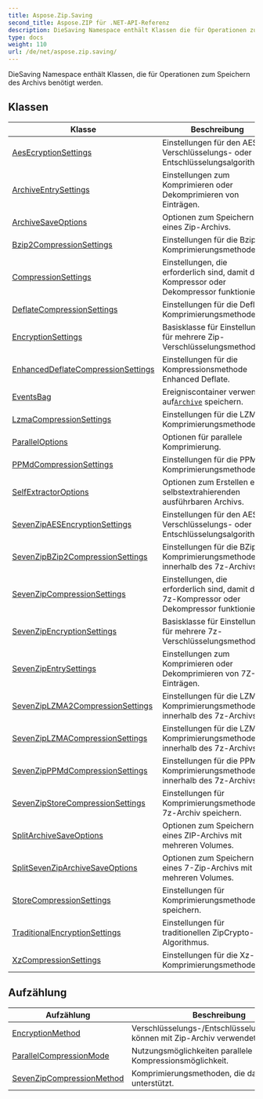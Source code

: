 ```yaml
---
title: Aspose.Zip.Saving
second_title: Aspose.ZIP für .NET-API-Referenz
description: DieSaving Namespace enthält Klassen die für Operationen zum Speichern des Archivs benötigt werden.
type: docs
weight: 110
url: /de/net/aspose.zip.saving/
---
```

DieSaving Namespace enthält Klassen, die für Operationen zum Speichern des Archivs benötigt werden.

## Klassen

| Klasse | Beschreibung |
| --- | --- |
| [AesEcryptionSettings](./aesecryptionsettings/) | Einstellungen für den AES-Verschlüsselungs- oder Entschlüsselungsalgorithmus. |
| [ArchiveEntrySettings](./archiveentrysettings/) | Einstellungen zum Komprimieren oder Dekomprimieren von Einträgen. |
| [ArchiveSaveOptions](./archivesaveoptions/) | Optionen zum Speichern eines Zip-Archivs. |
| [Bzip2CompressionSettings](./bzip2compressionsettings/) | Einstellungen für die Bzip2-Komprimierungsmethode. |
| [CompressionSettings](./compressionsettings/) | Einstellungen, die erforderlich sind, damit der Kompressor oder Dekompressor funktioniert. |
| [DeflateCompressionSettings](./deflatecompressionsettings/) | Einstellungen für die Deflate-Komprimierungsmethode. |
| [EncryptionSettings](./encryptionsettings/) | Basisklasse für Einstellungen für mehrere Zip-Verschlüsselungsmethoden. |
| [EnhancedDeflateCompressionSettings](./enhanceddeflatecompressionsettings/) | Einstellungen für die Kompressionsmethode Enhanced Deflate. |
| [EventsBag](./eventsbag/) | Ereigniscontainer verwendet auf[`Archive`](../aspose.zip/archive/) speichern. |
| [LzmaCompressionSettings](./lzmacompressionsettings/) | Einstellungen für die LZMA-Komprimierungsmethode. |
| [ParallelOptions](./paralleloptions/) | Optionen für parallele Komprimierung. |
| [PPMdCompressionSettings](./ppmdcompressionsettings/) | Einstellungen für die PPMd-Komprimierungsmethode. |
| [SelfExtractorOptions](./selfextractoroptions/) | Optionen zum Erstellen eines selbstextrahierenden ausführbaren Archivs. |
| [SevenZipAESEncryptionSettings](./sevenzipaesencryptionsettings/) | Einstellungen für den AES-Verschlüsselungs- oder Entschlüsselungsalgorithmus. |
| [SevenZipBZip2CompressionSettings](./sevenzipbzip2compressionsettings/) | Einstellungen für die BZip2-Komprimierungsmethode innerhalb des 7z-Archivs. |
| [SevenZipCompressionSettings](./sevenzipcompressionsettings/) | Einstellungen, die erforderlich sind, damit der 7z-Kompressor oder Dekompressor funktioniert. |
| [SevenZipEncryptionSettings](./sevenzipencryptionsettings/) | Basisklasse für Einstellungen für mehrere 7z-Verschlüsselungsmethoden. |
| [SevenZipEntrySettings](./sevenzipentrysettings/) | Einstellungen zum Komprimieren oder Dekomprimieren von 7Z-Einträgen. |
| [SevenZipLZMA2CompressionSettings](./sevenziplzma2compressionsettings/) | Einstellungen für die LZMA2-Komprimierungsmethode innerhalb des 7z-Archivs. |
| [SevenZipLZMACompressionSettings](./sevenziplzmacompressionsettings/) | Einstellungen für die LZMA-Komprimierungsmethode innerhalb des 7z-Archivs. |
| [SevenZipPPMdCompressionSettings](./sevenzipppmdcompressionsettings/) | Einstellungen für die PPMd-Komprimierungsmethode innerhalb des 7z-Archivs. |
| [SevenZipStoreCompressionSettings](./sevenzipstorecompressionsettings/) | Einstellungen für Komprimierungsmethode im 7z-Archiv speichern. |
| [SplitArchiveSaveOptions](./splitarchivesaveoptions/) | Optionen zum Speichern eines ZIP-Archivs mit mehreren Volumes. |
| [SplitSevenZipArchiveSaveOptions](./splitsevenziparchivesaveoptions/) | Optionen zum Speichern eines 7-Zip-Archivs mit mehreren Volumes. |
| [StoreCompressionSettings](./storecompressionsettings/) | Einstellungen für Komprimierungsmethode speichern. |
| [TraditionalEncryptionSettings](./traditionalencryptionsettings/) | Einstellungen für traditionellen ZipCrypto-Algorithmus. |
| [XzCompressionSettings](./xzcompressionsettings/) | Einstellungen für die Xz-Komprimierungsmethode. |
## Aufzählung

| Aufzählung | Beschreibung |
| --- | --- |
| [EncryptionMethod](./encryptionmethod/) | Verschlüsselungs-/Entschlüsselungsmethoden können mit Zip-Archiv verwendet werden. |
| [ParallelCompressionMode](./parallelcompressionmode/) | Nutzungsmöglichkeiten parallele Kompressionsmöglichkeit. |
| [SevenZipCompressionMethod](./sevenzipcompressionmethod/) | Komprimierungsmethoden, die das 7Z-Format unterstützt. |



